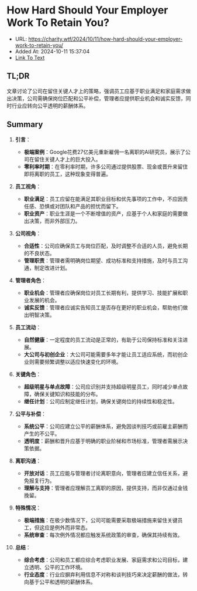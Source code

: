 # How Hard Should Your Employer Work To Retain You?
- URL: https://charity.wtf/2024/10/11/how-hard-should-your-employer-work-to-retain-you/
- Added At: 2024-10-11 15:37:04
- [Link To Text](2024-10-11-how-hard-should-your-employer-work-to-retain-you_raw.md)

## TL;DR
文章讨论了公司在留住关键人才上的策略，强调员工应基于职业满足和家庭需求做出决策，公司需确保岗位匹配和公平补偿，管理者应提供职业机会和诚实反馈，同时行业应转向公平透明的薪酬体系。

## Summary
1. **引言**：
   - **极端案例**：Google花费27亿美元重新雇佣一名离职的AI研究员，展示了公司在留住关键人才上的巨大投入。
   - **零利率时期**：在零利率时期，许多公司通过提供股票、现金或晋升来留住即将离职的员工，这种现象变得普遍。

2. **员工视角**：
   - **职业满足**：员工应留在能满足其职业目标和优先事项的工作中，不应因责任感、恐惧或对团队和产品的担忧而留下。
   - **职业资产**：职业生涯是一个不断增值的资产，应基于个人和家庭的需要做出决策，而非外部压力。

3. **公司视角**：
   - **合适性**：公司应确保员工与岗位匹配，及时调整不合适的人员，避免长期的不良状态。
   - **管理职责**：管理者需明确岗位期望、成功标准和支持措施，及时与员工沟通，制定改进计划。

4. **管理者角色**：
   - **职业机会**：管理者应确保岗位对员工长期有利，提供学习、技能扩展和职业发展的机会。
   - **诚实反馈**：管理者应诚实告知员工是否存在更好的职业机会，帮助他们做出明智决策。

5. **员工流动**：
   - **自然健康**：一定程度的员工流动是正常的，有助于公司保持标准和关注进展。
   - **大公司与初创企业**：大公司可能需要多年才能让员工适应系统，而初创企业则需要频繁调整以适应快速变化的环境。

6. **关键角色**：
   - **超级明星与单点故障**：公司应识别并支持超级明星员工，同时减少单点故障，确保关键知识和技能的分布。
   - **继任计划**：公司应制定继任计划，确保关键岗位的持续性和稳定性。

7. **公平与补偿**：
   - **系统公平**：公司应建立公平的薪酬体系，避免因谈判技巧或前雇主薪酬而产生的不公平。
   - **透明度**：薪酬和晋升应基于明确的职业阶梯和市场标准，管理者需展示决策依据。

8. **离职沟通**：
   - **开放对话**：员工应能与管理者讨论离职意向，管理者应建立信任关系，避免报复行为。
   - **理解与支持**：管理者应理解员工离职的原因，提供支持，而非仅通过金钱挽留。

9. **特殊情况**：
   - **极端措施**：在极少数情况下，公司可能需要采取极端措施来留住关键员工，但这应是例外而非常态。
   - **系统审查**：每次例外情况都应触发系统政策的审查，确保其持续有效。

10. **总结**：
    - **综合考虑**：公司和员工都应综合考虑职业发展、家庭需求和公司目标，建立透明、公平的工作环境。
    - **行业态度**：行业应摒弃利用信息不对称和谈判技巧来决定薪酬的做法，转向基于公平和透明的薪酬体系。
